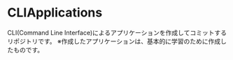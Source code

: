 # CLIApplications
CLI(Command Line Interface)によるアプリケーションを作成してコミットするリポジトリです。
※作成したアプリケーションは、基本的に学習のために作成したものです。


